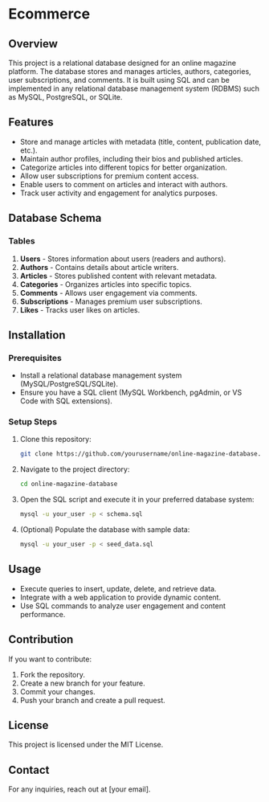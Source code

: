 # Ecommerce

## Overview
This project is a relational database designed for an online magazine platform. The database stores and manages articles, authors, categories, user subscriptions, and comments. It is built using SQL and can be implemented in any relational database management system (RDBMS) such as MySQL, PostgreSQL, or SQLite.

## Features
- Store and manage articles with metadata (title, content, publication date, etc.).
- Maintain author profiles, including their bios and published articles.
- Categorize articles into different topics for better organization.
- Allow user subscriptions for premium content access.
- Enable users to comment on articles and interact with authors.
- Track user activity and engagement for analytics purposes.

## Database Schema
### Tables
1. **Users** - Stores information about users (readers and authors).
2. **Authors** - Contains details about article writers.
3. **Articles** - Stores published content with relevant metadata.
4. **Categories** - Organizes articles into specific topics.
5. **Comments** - Allows user engagement via comments.
6. **Subscriptions** - Manages premium user subscriptions.
7. **Likes** - Tracks user likes on articles.

## Installation
### Prerequisites
- Install a relational database management system (MySQL/PostgreSQL/SQLite).
- Ensure you have a SQL client (MySQL Workbench, pgAdmin, or VS Code with SQL extensions).

### Setup Steps
1. Clone this repository:
   ```sh
   git clone https://github.com/yourusername/online-magazine-database.git
   ```
2. Navigate to the project directory:
   ```sh
   cd online-magazine-database
   ```
3. Open the SQL script and execute it in your preferred database system:
   ```sh
   mysql -u your_user -p < schema.sql
   ```
4. (Optional) Populate the database with sample data:
   ```sh
   mysql -u your_user -p < seed_data.sql
   ```

## Usage
- Execute queries to insert, update, delete, and retrieve data.
- Integrate with a web application to provide dynamic content.
- Use SQL commands to analyze user engagement and content performance.

## Contribution
If you want to contribute:
1. Fork the repository.
2. Create a new branch for your feature.
3. Commit your changes.
4. Push your branch and create a pull request.

## License
This project is licensed under the MIT License.

## Contact
For any inquiries, reach out at [your email].
